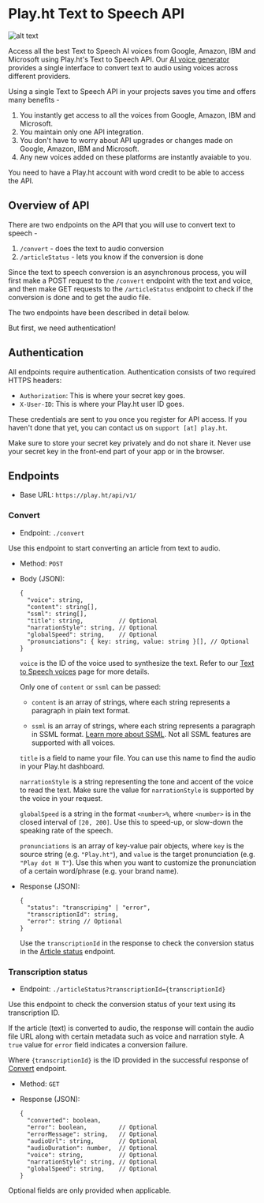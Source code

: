 # Play.ht Text to Speech API
![alt text](https://s3.amazonaws.com/static.play.ht/text-to-speech-api.png "text to speech api")

Access all the best Text to Speech AI voices from Google, Amazon, IBM and Microsoft using Play.ht's Text to Speech API. Our [AI voice generator](https://play.ht) provides a single interface to convert text to audio using voices across different providers. 

Using a single Text to Speech API in your projects saves you time and offers many benefits -
1. You instantly get access to all the voices from Google, Amazon, IBM and Microsoft.
2. You maintain only one API integration.
3. You don't have to worry about API upgrades or changes made on Google, Amazon, IBM and Microsoft.
4. Any new voices added on these platforms are instantly avaiable to you.

You need to have a Play.ht account with word credit to be able to access the API.

## Overview of API

There are two endpoints on the API that you will use to convert text to speech - 
1. `/convert` - does the text to audio conversion
2. `/articleStatus` - lets you know if the conversion is done

Since the text to speech conversion is an asynchronous process, you will first make a POST request to the `/convert` endpoint with the text and voice, and then make GET requests to the `/articleStatus` endpoint to check if the conversion is done and to get the audio file.

The two endpoints have been described in detail below.

But first, we need authentication!

## Authentication

All endpoints require authentication. Authentication consists of two required HTTPS headers:
- `Authorization`: This is where your secret key goes.
- `X-User-ID`: This is where your Play.ht user ID goes.

These credentials are sent to you once you register for API access. If you haven't done that yet, you can contact us on `support [at] play.ht`.

Make sure to store your secret key privately and do not share it. Never use your secret key in the front-end part of your app or in the browser.

## Endpoints

- Base URL: `https://play.ht/api/v1/`

### Convert

- Endpoint:  `./convert`

Use this endpoint to start converting an article from text to audio.

- Method: `POST`

- Body (JSON):
  ```jsonc
  {
    "voice": string,
    "content": string[],
    "ssml": string[],
    "title": string,          // Optional
    "narrationStyle": string, // Optional         
    "globalSpeed": string,    // Optional      
    "pronunciations": { key: string, value: string }[], // Optional
  }
  ```

  `voice` is the ID of the voice used to synthesize the text. Refer to our [Text to Speech voices](https://play.ht/text-to-speech/voices/) page for more details.

  Only one of `content` or `ssml` can be passed:

    - `content` is an array of strings, where each string represents a paragraph in plain text format.

    - `ssml` is an array of strings, where each string represents a paragraph in SSML format. [Learn more about SSML](https://www.w3.org/TR/speech-synthesis/). Not all SSML features are supported with all voices.

  `title` is a field to name your file. You can use this name to find the audio in your Play.ht dashboard.
  
  `narrationStyle` is a string representing the tone and accent of the voice to read the text. Make sure the value for `narrationStyle` is supported by the voice in your request.

  `globalSpeed` is a string in the format `<number>%`, where `<number>` is in the closed interval of `[20, 200]`. Use this to speed-up, or slow-down the speaking rate of the speech.

  `pronunciations` is an array of key-value pair objects, where `key` is the source string (e.g. `"Play.ht"`), and `value` is the target pronunciation (e.g. `"Play dot H T"`). Use this when you want to customize the pronunciation of a certain word/phrase (e.g. your brand name).

- Response (JSON):
  ```jsonc
  {
    "status": "transcriping" | "error",
    "transcriptionId": string,
    "error": string // Optional
  }
  ```

  Use the `transcriptionId` in the response to check the conversion status in the [Article status](#article-status) endpoint.

### Transcription status

- Endpoint:  `./articleStatus?transcriptionId={transcriptionId}`

Use this endpoint to check the conversion status of your text using its transcription ID.

If the article (text) is converted to audio, the response will contain the audio file URL along with certain metadata such as voice and narration style. A `true` value for `error` field indicates a conversion failure.

Where `{transcriptionId}` is the ID provided in the successful response of [Convert](#convert) endpoint.

- Method: `GET`

- Response (JSON):
  ```jsonc
  {
    "converted": boolean,
    "error": boolean,         // Optional
    "errorMessage": string,   // Optional
    "audioUrl": string,       // Optional
    "audioDuration": number,  // Optional
    "voice": string,          // Optional
    "narrationStyle": string, // Optional
    "globalSpeed": string,    // Optional
  }
  ```

Optional fields are only provided when applicable.
